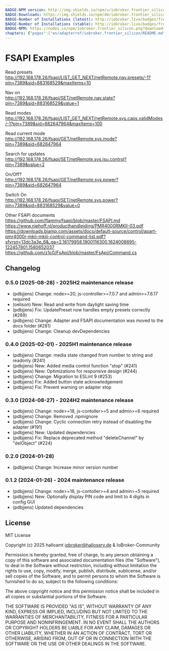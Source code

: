 ```yaml
---
BADGE-NPM version: http://img.shields.io/npm/v/iobroker.frontier_silicon.svg
BADGE-Downloads: https://img.shields.io/npm/dm/iobroker.frontier_silicon.svg
BADGE-Number of Installations (latest): http://iobroker.live/badges/frontier_silicon-installed.svg
BADGE-Number of Installations (stable): http://iobroker.live/badges/frontier_silicon-stable.svg
BADGE-NPM: https://nodei.co/npm/iobroker.frontier_silicon.png?downloads=true
chapters: {"pages":{"en/adapterref/iobroker.frontier_silicon/README.md":{"title":{"en":"FSAPI Examples"},"content":"en/adapterref/iobroker.frontier_silicon/README.md"},"en/adapterref/iobroker.frontier_silicon/states.md":{"title":{"en":"States documentation"},"content":"en/adapterref/iobroker.frontier_silicon/states.md"}}}
---
```

# FSAPI Examples

Read presets  
<http://192.168.178.26/fsapi/LIST_GET_NEXT/netRemote.nav.presets/-1?pin=7389&sid=883168529&maxItems=10>

Nav on  
<http://192.168.178.26/fsapi/SET/netRemote.nav.state?pin=7389&sid=883168529&value=1>

Read modes  
<http://192.168.178.26/fsapi/LIST_GET_NEXT/netRemote.sys.caps.validModes/-1?pin=7389&sid=682647964&maxItems=100>

Read current mode  
<http://192.168.178.26/fsapi/GET/netRemote.sys.mode?pin=7389&sid=682647964>

Search for updates  
<http://192.168.178.26/fsapi/SET/netRemote.sys.isu.control?pin=7389&value=2>

On/Off?  
<http://192.168.178.26/fsapi/GET/netRemote.sys.power?pin=7389&sid=682647964>

Switch On  
<http://192.168.178.26/fsapi/SET/netRemote.sys.power?pin=7389&sid=883168529&value=0>

Other FSAPI documents  
<https://github.com/flammy/fsapi/blob/master/FSAPI.md>
<https://www.niehoff.nl/producthandleiding/PMR4000RMKII-03.pdf>
<https://downloads.biamp.com/assets/docs/default-source/control/apart-pmr4000r-mkii-mkiii-control-command-list.pdf?sfvrsn=13dc3a3e_6&_ga=2.16179958.1900116300.1624008695-122457801.1580652037>
<https://github.com/z1c0/FsApi/blob/master/FsApi/Command.cs>

## Changelog
<!--
	Placeholder for the next version (at the beginning of the line):
	### **WORK IN PROGRESS**
-->
### 0.5.0 (2025-08-28) - 2025H2 maintenance release

- (pdbjjens) Change: node>=20, js-controller>=7.0.7 and admin>=7.6.17 required
- (oelison)  New: Read and write from daylight saving time
- (pdbjjens) Fix: UpdatePreset now handles empty presets correctly (#289)
- (pdbjjens) Change: Adapter and FSAPI documentation was moved to the docs folder (#281)
- (pdbjjens) Change: Cleanup devDependencies

### 0.4.0 (2025-02-01) - 2025H1 maintenance release

- (pdbjjens) Change: media state changed from number to string and readonly (#241)
- (pdbjjens) New: Added media control function "stop" (#241)
- (pdbjjens) New: Optimizations for responsive design (#244)
- (pdbjjens) Change: Migration to ESLint 9 (#253)
- (pdbjjens) Fix: Added button state acknowledgement
- (pdbjjens) Fix: Prevent warning on adapter stop

### 0.3.0 (2024-08-27) - 2024H2 maintenance release

- (pdbjjens) Change: node>=18, js-contoller>=5 and admin>=6 required
- (pdbjjens) Change: Removed .npmignore
- (pdbjjens) Change: Cyclic connection retry instead of disabling the adapter (#191)
- (pdbjjens) New: Updated dependencies
- (pdbjjens) Fix: Replace deprecated method "deleteChannel" by "delObject" (#224)

### 0.2.0 (2024-01-28)

- (pdbjjens) Change: Increase minor version number

### 0.1.2 (2024-01-26) - 2024 maintenance release

- (pdbjjens) Change: node>=16, js-contoller>=4 and admin>=5 required
- (pdbjjens) New: Optionally display PIN code and limit to 4 digits in config GUI
- (pdbjjens) Updated dependencies

## License

MIT License

Copyright (c) 2025 halloamt <iobroker@halloserv.de> & IoBroker-Community

Permission is hereby granted, free of charge, to any person obtaining a copy
of this software and associated documentation files (the "Software"), to deal
in the Software without restriction, including without limitation the rights
to use, copy, modify, merge, publish, distribute, sublicense, and/or sell
copies of the Software, and to permit persons to whom the Software is
furnished to do so, subject to the following conditions:

The above copyright notice and this permission notice shall be included in all
copies or substantial portions of the Software.

THE SOFTWARE IS PROVIDED "AS IS", WITHOUT WARRANTY OF ANY KIND, EXPRESS OR
IMPLIED, INCLUDING BUT NOT LIMITED TO THE WARRANTIES OF MERCHANTABILITY,
FITNESS FOR A PARTICULAR PURPOSE AND NONINFRINGEMENT. IN NO EVENT SHALL THE
AUTHORS OR COPYRIGHT HOLDERS BE LIABLE FOR ANY CLAIM, DAMAGES OR OTHER
LIABILITY, WHETHER IN AN ACTION OF CONTRACT, TORT OR OTHERWISE, ARISING FROM,
OUT OF OR IN CONNECTION WITH THE SOFTWARE OR THE USE OR OTHER DEALINGS IN THE
SOFTWARE.